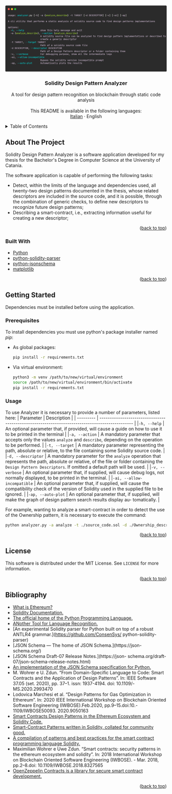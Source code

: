 <a name="readme-top"></a>

<br />
<div align="center">
  <a href="https://github.com/LightDestory/SolidityDesignPatternAnalyzer">
    <img src="thesis_document/components/images/analyzer-tooltip.png" alt="Preview">
  </a>
<h3 align="center">Solidity Design Pattern Analyzer</h3>

  <p align="center">
    A tool for design pattern recognition on blockchain through static code analysis
    <br />
    <br />
    This README is available in the following languages:
    <br />
    <a href="README.md">Italian</a>
    ·
    English
</div>

<details>
  <summary>Table of Contents</summary>
  <ol>
    <li>
      <a href="#about-the-project">About The Project</a>
      <ul>
        <li><a href="#built-with">Built With</a></li>
      </ul>
    </li>
    <li>
      <a href="#getting-started">Getting Started</a>
      <ul>
        <li><a href="#prerequisites">Prerequisites</a></li>
        <li><a href="#usage">Usage</a></li>
      </ul>
    </li>
    <li><a href="#license">License</a></li>
    <li><a href="#bibliography">Bibliography</a></li>
  </ol>
</details>



<!-- ABOUT THE PROJECT -->
## About The Project

Solidity Design Pattern Analyzer is a software application developed for my thesis for the Bachelor's Degree in Computer Science at the University of Catania.

The software application is capable of performing the following tasks:
- Detect, within the limits of the language and dependencies used, all twenty-two design patterns documented in the thesis, whose related descriptors are included in the source code, and it is possible, through the combination of generic checks, to define new descriptors to recognize future design patterns;
- Describing a smart-contract, i.e., extracting information useful for creating a
new descriptor;

<p align="right">(<a href="#readme-top">back to top</a>)</p>



### Built With

* [Python](https://www.python.org/)
* [python-solidity-parser](https://github.com/ConsenSys/python-solidity-parser)
* [python-jsonschema](https://github.com/python-jsonschema/jsonschema)
* [matplotlib](https://github.com/matplotlib/matplotlib)

<p align="right">(<a href="#readme-top">back to top</a>)</p>


## Getting Started

Dependencies must be installed before using the application.

### Prerequisites

To install dependencies you must use python's package installer named _pip_:
* As global packages:
  ```sh
  pip install -r requirements.txt
  ```
* Via virtual environment:
  ```sh
  python3 -m venv /path/to/new/virtual/environment
  source /path/to/new/virtual/environment/bin/activate
  pip install -r requirements.txt
  ```

### Usage

To use Analyzer it is necessary to provide a number of parameters, listed here:
| Parameter | Description |
| --------- | ---------------------------------------------------------------------------------------------- |
|`-h, --help` | An optional parameter that, if provided, will cause a guide on how to use it to be printed in the terminal |
|`-a, --action` | A mandatory parameter that accepts only the values `analyze` and `describe`, depending on the operation to be performed. |
|`-t, --target` | A mandatory parameter representing the path, absolute or relative, to the file containing some Solidity source code. |
|`-d, --descriptor` | A mandatory parameter for the `analyze` operation that represents the path, absolute or relative, of the file or folder containing the `Design Pattern Descriptors`. If omitted a default path will be used. |
|`-v, --verbose` | An optional parameter that, if supplied, will cause debug logs, not normally displayed, to be printed in the terminal. |
|`-ai, --allow-incompatible` | An optional parameter that, if supplied, will cause the compatibility check of the version of Solidity used in the supplied file to be ignored. |
|`-ap, --auto-plot` | An optional parameter that, if supplied, will make the graph of design pattern search results display au- tomatically. |

For example, wanting to analyze a smart-contract in order to detect the use of the Ownership pattern, it is necessary to execute the command:

  ```sh
  python analyzer.py -a analyze -t ./source_code.sol -d ./Ownership_descriptor.json
  ```

<p align="right">(<a href="#readme-top">back to top</a>)</p>


## License

This software is distributed under the MIT License. See `LICENSE` for more information.

<p align="right">(<a href="#readme-top">back to top</a>)</p>

## Bibliography

- [What is Ethereum?](https://ethereum.org/it/what-is-ethereum/)
- [Solidity Documentation.](https://docs.soliditylang.org/)
- [The official home of the Python Programming Language.](https://www.python.org/)
- [ANother Tool for Language Recognition.](https://www.antlr.org/)
- [An experimental Solidity parser for Python built on top of a robust ANTLR4 grammar.](https://github.com/ConsenSys/ python-solidity-parser)
- [JSON Schema — The home of JSON Schema.](https://json- schema.org/)
- [JSON Schema Draft-07 Release Notes.](https://json- schema.org/draft-07/json-schema-release-notes.html)
- [An implementation of the JSON Schema specification for Python.](https://github.com/python-jsonschema/jsonschema)
- M. Wohrer e U. Zdun. “From Domain-Specific Language to Code: Smart Contracts and the Application of Design Patterns”. In: IEEE Software 37.05 (set. 2020), pp. 37–1.  issn: 1937-4194. doi: 10.1109/- MS.2020.2993470
- Lodovica Marchesi et al. “Design Patterns for Gas Optimization in Ethereum”. In: 2020 IEEE International Workshop on Blockchain Oriented Software Engineering (IWBOSE).Feb.2020, pp.9–15.doi:10.- 1109/IWBOSE50093. 2020.9050163
- [Smart Contracts Design Patterns in the Ethereum Ecosystem and Solidity Code.](https://github.com/maxwoe/solidity_patterns)
- [Smart-Contract Patterns written in Solidity, collated for community good.](https://github.com/cjgdev/smart-contract-patterns)
- [A compilation of patterns and best practices for the smart contract programming language Solidity.](https://github.com/fravoll/solidity-patterns)
- Maximilian Wohrer e Uwe Zdun. “Smart contracts: security patterns in the ethereum ecosystem and solidity”. In: 2018 International Workshop on Blockchain Oriented Software Engineering (IWBOSE). - Mar. 2018, pp.2–8.doi: 10.1109/IWBOSE.2018.8327565
- [OpenZeppelin Contracts is a library for secure smart contract development.](https://github.com/OpenZeppelin/openzeppelin-contracts)

<p align="right">(<a href="#readme-top">back to top</a>)</p>
